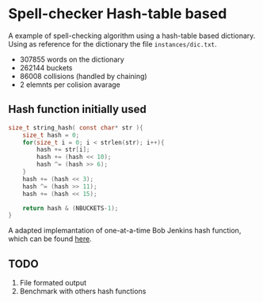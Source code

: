# Spell-checker Hash-table based

A example of spell-checking algorithm using a hash-table based dictionary.
Using as reference for the dictionary the file `instances/dic.txt`.

* 307855 words on the dictionary
* 262144 buckets
* 86008 collisions (handled by chaining) 
* 2 elemnts per colision avarage

## Hash function initially used

```C
size_t string_hash( const char* str ){
	size_t hash = 0;
	for(size_t i = 0; i < strlen(str); i++){
		hash += str[i];
		hash += (hash << 10);
		hash ^= (hash >> 6);
	}
	hash += (hash << 3);
	hash ^= (hash >> 11);
	hash += (hash << 15);

	return hash & (NBUCKETS-1);
}
```

A adapted implemantation of one-at-a-time Bob Jenkins hash function, which can be found
[here](http://burtleburtle.net/bob/hash/doobs.html).

##  TODO

1. File formated output
2. Benchmark with others hash functions
